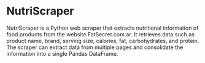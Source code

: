 # NutriScraper
NutriScraper is a Python web scraper that extracts nutritional information of food products from the website FatSecret.com.ar. It retrieves data such as product name, brand, serving size, calories, fat, carbohydrates, and protein. The scraper can extract data from multiple pages and consolidate the information into a single Pandas DataFrame.

